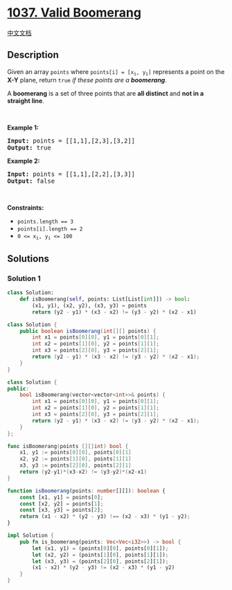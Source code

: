 # [1037. Valid Boomerang](https://leetcode.com/problems/valid-boomerang)

[中文文档](./solution/1000-1099/1037.Valid%20Boomerang/README.md)

<!-- tags:Geometry,Array,Math -->

## Description

<p>Given an array <code>points</code> where <code>points[i] = [x<sub>i</sub>, y<sub>i</sub>]</code> represents a point on the <strong>X-Y</strong> plane, return <code>true</code> <em>if these points are a <strong>boomerang</strong></em>.</p>

<p>A <strong>boomerang</strong> is a set of three points that are <strong>all distinct</strong> and <strong>not in a straight line</strong>.</p>

<p>&nbsp;</p>
<p><strong class="example">Example 1:</strong></p>
<pre><strong>Input:</strong> points = [[1,1],[2,3],[3,2]]
<strong>Output:</strong> true
</pre><p><strong class="example">Example 2:</strong></p>
<pre><strong>Input:</strong> points = [[1,1],[2,2],[3,3]]
<strong>Output:</strong> false
</pre>
<p>&nbsp;</p>
<p><strong>Constraints:</strong></p>

<ul>
	<li><code>points.length == 3</code></li>
	<li><code>points[i].length == 2</code></li>
	<li><code>0 &lt;= x<sub>i</sub>, y<sub>i</sub> &lt;= 100</code></li>
</ul>

## Solutions

### Solution 1

<!-- tabs:start -->

```python
class Solution:
    def isBoomerang(self, points: List[List[int]]) -> bool:
        (x1, y1), (x2, y2), (x3, y3) = points
        return (y2 - y1) * (x3 - x2) != (y3 - y2) * (x2 - x1)
```

```java
class Solution {
    public boolean isBoomerang(int[][] points) {
        int x1 = points[0][0], y1 = points[0][1];
        int x2 = points[1][0], y2 = points[1][1];
        int x3 = points[2][0], y3 = points[2][1];
        return (y2 - y1) * (x3 - x2) != (y3 - y2) * (x2 - x1);
    }
}
```

```cpp
class Solution {
public:
    bool isBoomerang(vector<vector<int>>& points) {
        int x1 = points[0][0], y1 = points[0][1];
        int x2 = points[1][0], y2 = points[1][1];
        int x3 = points[2][0], y3 = points[2][1];
        return (y2 - y1) * (x3 - x2) != (y3 - y2) * (x2 - x1);
    }
};
```

```go
func isBoomerang(points [][]int) bool {
	x1, y1 := points[0][0], points[0][1]
	x2, y2 := points[1][0], points[1][1]
	x3, y3 := points[2][0], points[2][1]
	return (y2-y1)*(x3-x2) != (y3-y2)*(x2-x1)
}
```

```ts
function isBoomerang(points: number[][]): boolean {
    const [x1, y1] = points[0];
    const [x2, y2] = points[1];
    const [x3, y3] = points[2];
    return (x1 - x2) * (y2 - y3) !== (x2 - x3) * (y1 - y2);
}
```

```rust
impl Solution {
    pub fn is_boomerang(points: Vec<Vec<i32>>) -> bool {
        let (x1, y1) = (points[0][0], points[0][1]);
        let (x2, y2) = (points[1][0], points[1][1]);
        let (x3, y3) = (points[2][0], points[2][1]);
        (x1 - x2) * (y2 - y3) != (x2 - x3) * (y1 - y2)
    }
}
```

<!-- tabs:end -->

<!-- end -->
